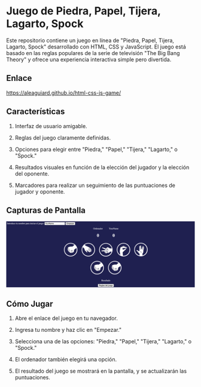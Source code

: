 # Juego de Piedra, Papel, Tijera, Lagarto, Spock
Este repositorio contiene un juego en línea de "Piedra, Papel, Tijera, Lagarto, Spock" desarrollado con HTML, CSS y JavaScript. El juego está basado en las reglas populares de la serie de televisión "The Big Bang Theory" y ofrece una experiencia interactiva simple pero divertida.

## Enlace
https://aleaguiard.github.io/html-css-js-game/

## Características

1. Interfaz de usuario amigable.

2. Reglas del juego claramente definidas.

3. Opciones para elegir entre "Piedra," "Papel," "Tijera," "Lagarto," o "Spock."

4. Resultados visuales en función de la elección del jugador y la elección del oponente.

5. Marcadores para realizar un seguimiento de las puntuaciones de jugador y oponente.

## Capturas de Pantalla
![ScreenShot](images/screenshot.png)


## Cómo Jugar
1. Abre el enlace del juego en tu navegador.

2. Ingresa tu nombre y haz clic en "Empezar."

3. Selecciona una de las opciones: "Piedra," "Papel," "Tijera," "Lagarto," o "Spock."

4. El ordenador también elegirá una opción.

5. El resultado del juego se mostrará en la pantalla, y se actualizarán las puntuaciones.
